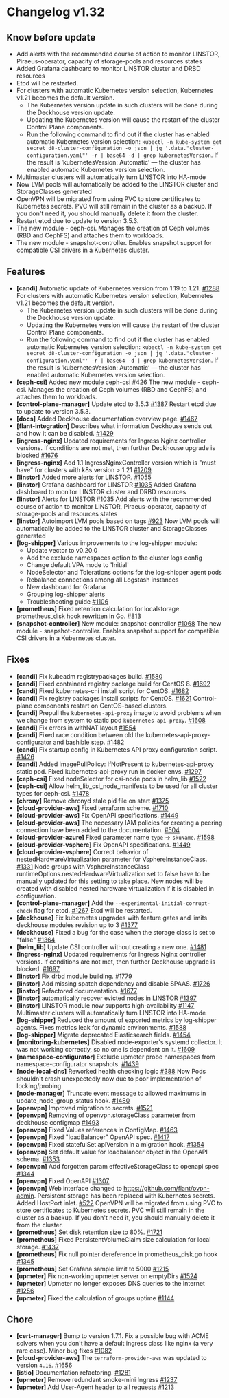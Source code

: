 # Changelog v1.32

## Know before update


 - Add alerts with the recommended course of action to monitor LINSTOR, Piraeus-operator, capacity of storage-pools and resources states
 - Added Grafana dashboard to monitor LINSTOR cluster and DRBD resources
 - Etcd will be restarted.
 - For clusters with automatic Kubernetes version selection, Kubernetes v1.21 becomes the default version.
    * The Kubernetes version update in such clusters will be done during the Deckhouse version update.
    * Updating the Kubernetes version will cause the restart of the cluster Control Plane components.
    * Run the following command to find out if the cluster has enabled automatic Kubernetes version selection: `kubectl -n kube-system get secret d8-cluster-configuration -o json | jq '.data."cluster-configuration.yaml"' -r | base64 -d | grep kubernetesVersion`. If the result is ‘kubernetesVersion: Automatic’ — the cluster has enabled automatic Kubernetes version selection.
 - Multimaster clusters will automatically turn LINSTOR into HA-mode
 - Now LVM pools will automatically be added to the LINSTOR cluster and StorageClasses generated
 - OpenVPN will be migrated from using PVC to store certificates to Kubernetes secrets. PVC will still remain in the cluster as a backup. If you don't need it, you should manually delete it from the cluster.
 - Restart etcd due to update to version 3.5.3.
 - The new module - ceph-csi. Manages the creation of Ceph volumes (RBD and CephFS) and attaches them to workloads.
 - The new module - snapshot-controller. Enables snapshot support for compatible CSI drivers in a Kubernetes cluster.

## Features


 - **[candi]** Automatic update of Kubernetes version from 1.19 to 1.21. [#1288](https://github.com/deckhouse/deckhouse/pull/1288)
    For clusters with automatic Kubernetes version selection, Kubernetes v1.21 becomes the default version.
    * The Kubernetes version update in such clusters will be done during the Deckhouse version update.
    * Updating the Kubernetes version will cause the restart of the cluster Control Plane components.
    * Run the following command to find out if the cluster has enabled automatic Kubernetes version selection: `kubectl -n kube-system get secret d8-cluster-configuration -o json | jq '.data."cluster-configuration.yaml"' -r | base64 -d | grep kubernetesVersion`. If the result is ‘kubernetesVersion: Automatic’ — the cluster has enabled automatic Kubernetes version selection.
 - **[ceph-csi]** Added new module ceph-csi [#426](https://github.com/deckhouse/deckhouse/pull/426)
    The new module - ceph-csi. Manages the creation of Ceph volumes (RBD and CephFS) and attaches them to workloads.
 - **[control-plane-manager]** Update etcd to 3.5.3 [#1387](https://github.com/deckhouse/deckhouse/pull/1387)
    Restart etcd due to update to version 3.5.3.
 - **[docs]** Added Deckhouse documentation overview page. [#1467](https://github.com/deckhouse/deckhouse/pull/1467)
 - **[flant-integration]** Describes what information Deckhouse sends out and how it can be disabled. [#1429](https://github.com/deckhouse/deckhouse/pull/1429)
 - **[ingress-nginx]** Updated requirements for Ingress Nginx controller versions. If conditions are not met, then further Deckhouse upgrade is blocked [#1676](https://github.com/deckhouse/deckhouse/pull/1676)
 - **[ingress-nginx]** Add 1.1 IngressNginxController version which is "must have" for clusters with k8s version > 1.21 [#1209](https://github.com/deckhouse/deckhouse/pull/1209)
 - **[linstor]** Added more alerts for LINSTOR. [#1055](https://github.com/deckhouse/deckhouse/pull/1055)
 - **[linstor]** Grafana dashboard for LINSTOR [#1035](https://github.com/deckhouse/deckhouse/pull/1035)
    Added Grafana dashboard to monitor LINSTOR cluster and DRBD resources
 - **[linstor]** Alerts for LINSTOR [#1035](https://github.com/deckhouse/deckhouse/pull/1035)
    Add alerts with the recommended course of action to monitor LINSTOR, Piraeus-operator, capacity of storage-pools and resources states
 - **[linstor]** Autoimport LVM pools based on tags [#923](https://github.com/deckhouse/deckhouse/pull/923)
    Now LVM pools will automatically be added to the LINSTOR cluster and StorageClasses generated
 - **[log-shipper]** Various improvements to the log-shipper module:
    * Update vector to v0.20.0
    * Add the exclude namespaces option to the cluster logs config
    * Change default VPA mode to 'Initial'
    * NodeSelector and Tolerations options for the log-shipper agent pods
    * Rebalance connections among all Logstash instances
    * New dashboard for Grafana
    * Grouping log-shipper alerts
    * Troubleshooting guide [#1106](https://github.com/deckhouse/deckhouse/pull/1106)
 - **[prometheus]** Fixed retention calculation for localstorage.
    prometheus_disk hook rewritten in Go. [#813](https://github.com/deckhouse/deckhouse/pull/813)
 - **[snapshot-controller]** New module: snapshot-controller [#1068](https://github.com/deckhouse/deckhouse/pull/1068)
    The new module - snapshot-controller. Enables snapshot support for compatible CSI drivers in a Kubernetes cluster.

## Fixes


 - **[candi]** Fix kubeadm registrypackages build. [#1580](https://github.com/deckhouse/deckhouse/pull/1580)
 - **[candi]** Fixed containerd registry package build for CentOS 8. [#1692](https://github.com/deckhouse/deckhouse/pull/1692)
 - **[candi]** Fixed kubernetes-cni install script for CentOS. [#1682](https://github.com/deckhouse/deckhouse/pull/1682)
 - **[candi]** Fix registry packages install scripts for CentOS. [#1621](https://github.com/deckhouse/deckhouse/pull/1621)
    Control-plane components restart on CentOS-based clusters.
 - **[candi]** Prepull the `kubernetes-api-proxy` image to avoid problems when we change from system to static pod `kubernetes-api-proxy`. [#1608](https://github.com/deckhouse/deckhouse/pull/1608)
 - **[candi]** Fix errors in withNAT layout [#1554](https://github.com/deckhouse/deckhouse/pull/1554)
 - **[candi]** Fixed race condition between old the kubernetes-api-proxy-configurator and bashible step. [#1482](https://github.com/deckhouse/deckhouse/pull/1482)
 - **[candi]** Fix startup config in Kubernetes API proxy configuration script. [#1426](https://github.com/deckhouse/deckhouse/pull/1426)
 - **[candi]** Added imagePullPolicy: IfNotPresent to kubernetes-api-proxy static pod. Fixed kubernetes-api-proxy run in docker envs. [#1297](https://github.com/deckhouse/deckhouse/pull/1297)
 - **[ceph-csi]** Fixed nodeSelector for csi-node pods in helm_lib [#1522](https://github.com/deckhouse/deckhouse/pull/1522)
 - **[ceph-csi]** Allow helm_lib_csi_node_manifests to be used for all cluster types for ceph-csi. [#1478](https://github.com/deckhouse/deckhouse/pull/1478)
 - **[chrony]** Remove chronyd stale pid file on start [#1375](https://github.com/deckhouse/deckhouse/pull/1375)
 - **[cloud-provider-aws]** Fixed terraform scheme. [#1710](https://github.com/deckhouse/deckhouse/pull/1710)
 - **[cloud-provider-aws]** Fix OpenAPI specifications. [#1449](https://github.com/deckhouse/deckhouse/pull/1449)
 - **[cloud-provider-aws]** The necessary IAM policies for creating a peering connection have been added to the documentation. [#504](https://github.com/deckhouse/deckhouse/pull/504)
 - **[cloud-provider-azure]** Fixed parameter name `type` -> `skuName`. [#1598](https://github.com/deckhouse/deckhouse/pull/1598)
 - **[cloud-provider-vsphere]** Fix OpenAPI specifications. [#1449](https://github.com/deckhouse/deckhouse/pull/1449)
 - **[cloud-provider-vsphere]** Correct behavior of nestedHardwareVirtualization parameter for VsphereInstanceClass. [#1331](https://github.com/deckhouse/deckhouse/pull/1331)
    Node groups with VsphereInstanceClass runtimeOptions.nestedHardwareVirtualization set to false have to be manually updated for this setting to take place. New nodes will be created with disabled nested hardware virtualization if it is disabled in configuration.
 - **[control-plane-manager]** Add the `--experimental-initial-corrupt-check` flag for etcd. [#1267](https://github.com/deckhouse/deckhouse/pull/1267)
    Etcd will be restarted.
 - **[deckhouse]** Fix kubernetes upgrades with feature gates and limits deckhouse modules revision up to 3 [#1377](https://github.com/deckhouse/deckhouse/pull/1377)
 - **[deckhouse]** Fixed a bug for the case when the storage class is set to "false" [#1364](https://github.com/deckhouse/deckhouse/pull/1364)
 - **[helm_lib]** Update CSI controller without creating a new one. [#1481](https://github.com/deckhouse/deckhouse/pull/1481)
 - **[ingress-nginx]** Updated requirements for Ingress Nginx controller versions. If conditions are not met, then further Deckhouse upgrade is blocked. [#1697](https://github.com/deckhouse/deckhouse/pull/1697)
 - **[linstor]** Fix drbd module building. [#1779](https://github.com/deckhouse/deckhouse/pull/1779)
 - **[linstor]** Add missing spatch dependency and disable SPAAS. [#1726](https://github.com/deckhouse/deckhouse/pull/1726)
 - **[linstor]** Refactored documentation. [#1677](https://github.com/deckhouse/deckhouse/pull/1677)
 - **[linstor]** automatically recover evicted nodes in LINSTOR [#1397](https://github.com/deckhouse/deckhouse/pull/1397)
 - **[linstor]** LINSTOR module now supports high-availability [#1147](https://github.com/deckhouse/deckhouse/pull/1147)
    Multimaster clusters will automatically turn LINSTOR into HA-mode
 - **[log-shipper]** Reduced the amount of exported metrics by log-shipper agents. Fixes metrics leak for dynamic environments. [#1588](https://github.com/deckhouse/deckhouse/pull/1588)
 - **[log-shipper]** Migrate deprecated Elasticsearch fields. [#1454](https://github.com/deckhouse/deckhouse/pull/1454)
 - **[monitoring-kubernetes]** Disabled node-exporter's systemd collector. It was not working correctly, so no one is dependent on it. [#1609](https://github.com/deckhouse/deckhouse/pull/1609)
 - **[namespace-configurator]** Exclude upmeter probe namespaces from namespace-configurator snapshots. [#1439](https://github.com/deckhouse/deckhouse/pull/1439)
 - **[node-local-dns]** Reworked health checking logic [#388](https://github.com/deckhouse/deckhouse/pull/388)
    Now Pods shouldn't crash unexpectedly now due to poor implementation of locking/probing.
 - **[node-manager]** Truncate event message to allowed maximums in update_node_group_status hook. [#1480](https://github.com/deckhouse/deckhouse/pull/1480)
 - **[openvpn]** Improved migration to secrets. [#1521](https://github.com/deckhouse/deckhouse/pull/1521)
 - **[openvpn]** Removing of openvpn.storageClass parameter from deckhouse configmap [#1493](https://github.com/deckhouse/deckhouse/pull/1493)
 - **[openvpn]** Fixed Values references in ConfigMap. [#1463](https://github.com/deckhouse/deckhouse/pull/1463)
 - **[openvpn]** Fixed "loadBalancer" OpenAPI spec. [#1417](https://github.com/deckhouse/deckhouse/pull/1417)
 - **[openvpn]** Fixed statefulSet apiVersion in a migration hook. [#1354](https://github.com/deckhouse/deckhouse/pull/1354)
 - **[openvpn]** Set default value for loadbalancer object in the OpenAPI schema. [#1353](https://github.com/deckhouse/deckhouse/pull/1353)
 - **[openvpn]** Add forgotten param effectiveStorageClass to openapi spec [#1344](https://github.com/deckhouse/deckhouse/pull/1344)
 - **[openvpn]** Fixed OpenAPI [#1307](https://github.com/deckhouse/deckhouse/pull/1307)
 - **[openvpn]** Web interface changed to https://github.com/flant/ovpn-admin. Persistent storage has been replaced with Kubernetes secrets. Added HostPort inlet. [#522](https://github.com/deckhouse/deckhouse/pull/522)
    OpenVPN will be migrated from using PVC to store certificates to Kubernetes secrets. PVC will still remain in the cluster as a backup. If you don't need it, you should manually delete it from the cluster.
 - **[prometheus]** Set disk retention size to 80%. [#1721](https://github.com/deckhouse/deckhouse/pull/1721)
 - **[prometheus]** Fixed PersistentVolumeClaim size calculation for local storage. [#1437](https://github.com/deckhouse/deckhouse/pull/1437)
 - **[prometheus]** Fix null pointer dereference in prometheus_disk.go hook [#1345](https://github.com/deckhouse/deckhouse/pull/1345)
 - **[prometheus]** Set Grafana sample limit to 5000 [#1215](https://github.com/deckhouse/deckhouse/pull/1215)
 - **[upmeter]** Fix non-working upmeter server on emptyDirs [#1524](https://github.com/deckhouse/deckhouse/pull/1524)
 - **[upmeter]** Upmeter no longer exposes DNS queries to the Internet [#1256](https://github.com/deckhouse/deckhouse/pull/1256)
 - **[upmeter]** Fixed the calculation of groups uptime [#1144](https://github.com/deckhouse/deckhouse/pull/1144)

## Chore


 - **[cert-manager]** Bump to version 1.7.1. Fix a possible bug with ACME solvers when you don't have a default ingress class like nginx (a very rare case). Minor bug fixes [#1082](https://github.com/deckhouse/deckhouse/pull/1082)
 - **[cloud-provider-aws]** The `terraform-provider-aws` was updated to version `4.16`. [#1656](https://github.com/deckhouse/deckhouse/pull/1656)
 - **[istio]** Documentation refactoring. [#1281](https://github.com/deckhouse/deckhouse/pull/1281)
 - **[upmeter]** Remove redundant smoke-mini Ingress [#1237](https://github.com/deckhouse/deckhouse/pull/1237)
 - **[upmeter]** Add User-Agent header to all requests [#1213](https://github.com/deckhouse/deckhouse/pull/1213)


